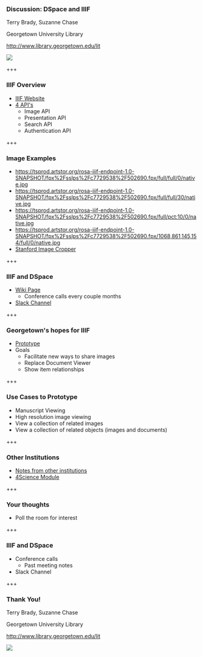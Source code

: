 ### Discussion: DSpace and IIIF

Terry Brady, Suzanne Chase

Georgetown University Library

http://www.library.georgetown.edu/lit

![](https://www.library.georgetown.edu/sites/default/files/library-logo.png)

+++

### IIIF Overview

* [IIIF Website](http://iiif.io/)
* [4 API's](http://iiif.io/technical-details)
  * Image API
  * Presentation API
  * Search API
  * Authentication API
  
+++

### Image Examples

* https://tsprod.artstor.org/rosa-iiif-endpoint-1.0-SNAPSHOT/fpx%2Fsslps%2Fc7729538%2F502690.fpx/full/full/0/native.jpg
* https://tsprod.artstor.org/rosa-iiif-endpoint-1.0-SNAPSHOT/fpx%2Fsslps%2Fc7729538%2F502690.fpx/full/full/30/native.jpg
* https://tsprod.artstor.org/rosa-iiif-endpoint-1.0-SNAPSHOT/fpx%2Fsslps%2Fc7729538%2F502690.fpx/full/pct:10/0/native.jpg
* https://tsprod.artstor.org/rosa-iiif-endpoint-1.0-SNAPSHOT/fpx%2Fsslps%2Fc7729538%2F502690.fpx/1068,861,145,154/full/0/native.jpg
* [Stanford Image Cropper](https://stanford.edu/~efisch17/iiif-tools/cropper/)  

+++

### IIIF and DSpace

* [Wiki Page](https://wiki.duraspace.org/display/DSPACE/IIIF+and+DSpace)
  * Conference calls every couple months
* [Slack Channel](https://dspace-org.slack.com/messages/C4LVB5069)

+++

### Georgetown's hopes for IIIF

* [Prototype](https://wiki.duraspace.org/display/DSPACE/IIIF+Experimentation+at+Georgetown+-+June+2017)
* Goals
  * Facilitate new ways to share images
  * Replace Document Viewer
  * Show item relationships

+++


### Use Cases to Prototype

* Manuscript Viewing
* High resolution image viewing
* View a collection of related images
* View a collection of related objects (images and documents)

+++

### Other Institutions

* [Notes from other institutions](https://wiki.duraspace.org/pages/viewpage.action?pageId=85525679)
* [4Science Module](https://www.4science.it/en/iiif-image-viewer/)

+++

### Your thoughts

* Poll the room for interest

+++


### IIIF and DSpace

* Conference calls
  * Past meeting notes
* Slack Channel

+++

### Thank You!

Terry Brady, Suzanne Chase

Georgetown University Library

http://www.library.georgetown.edu/lit

![](https://www.library.georgetown.edu/sites/default/files/library-logo.png)
